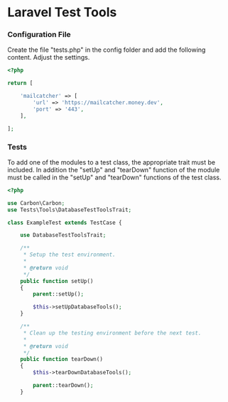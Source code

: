 Laravel Test Tools
==================

### Configuration File

Create the file "tests.php" in the config folder and add the following content. Adjust the settings.

```php
<?php

return [

    'mailcatcher' => [
        'url' => 'https://mailcatcher.money.dev',
        'port' => '443',
    ],

];
```

### Tests

To add one of the modules to a test class, the appropriate trait must be included. In addition the "setUp" and "tearDown" function of the module must be called in the "setUp" and "tearDown" functions of the test class.

```php
<?php

use Carbon\Carbon;
use Tests\Tools\DatabaseTestToolsTrait;

class ExampleTest extends TestCase {

    use DatabaseTestToolsTrait;

    /**
     * Setup the test environment.
     *
     * @return void
     */
    public function setUp()
    {
        parent::setUp();

        $this->setUpDatabaseTools();
    }

    /**
     * Clean up the testing environment before the next test.
     *
     * @return void
     */
    public function tearDown()
    {
        $this->tearDownDatabaseTools();

        parent::tearDown();
    }
```